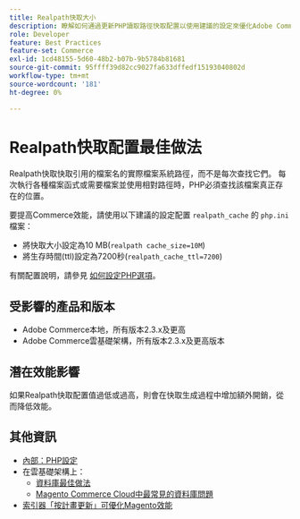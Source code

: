 ```yaml
---
title: Realpath快取大小
description: 瞭解如何通過更新PHP讀取路徑快取配置以使用建議的設定來優化Adobe Commerce效能。
role: Developer
feature: Best Practices
feature-set: Commerce
exl-id: 1cd48155-5d60-48b2-b07b-9b5784b81681
source-git-commit: 95ffff39d82cc9027fa633dffedf15193040802d
workflow-type: tm+mt
source-wordcount: '181'
ht-degree: 0%

---
```


# Realpath快取配置最佳做法

Realpath快取快取引用的檔案名的實際檔案系統路徑，而不是每次查找它們。 每次執行各種檔案函式或需要檔案並使用相對路徑時，PHP必須查找該檔案真正存在的位置。

要提高Commerce效能，請使用以下建議的設定配置 `realpath_cache` 的 `php.ini` 檔案：

- 將快取大小設定為10 MB(`realpath cache_size=10M`)
- 將生存時間(ttl)設定為7200秒(`realpath_cache_ttl=7200`)

有關配置說明，請參見 [如何設定PHP選項](../../../installation/prerequisites/php-settings.md#how-to-set-php-options)。

## 受影響的產品和版本

- Adobe Commerce本地，所有版本2.3.x及更高
- Adobe Commerce雲基礎架構，所有版本2.3.x及更高版本

## 潛在效能影響

如果Realpath快取配置值過低或過高，則會在快取生成過程中增加額外開銷，從而降低效能。

## 其他資訊

- [內部：PHP設定](../../../performance/software.md#php-settings)
- 在雲基礎架構上：
   - [資料庫最佳做法](database-on-cloud.md)
   - [Magento Commerce Cloud中最常見的資料庫問題](../maintenance/resolve-database-performance-issues.md)
- [索引器「按計畫更新」可優化Magento效能](../maintenance/indexer-configuration.md)
